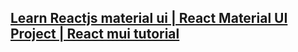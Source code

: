 ## [Learn Reactjs material ui | React Material UI Project | React mui tutorial](https://www.youtube.com/watch?v=0euw01oikEw)
